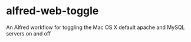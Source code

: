alfred-web-toggle
=================

An Alfred workflow for toggling the Mac OS X default apache and MySQL servers on and off
